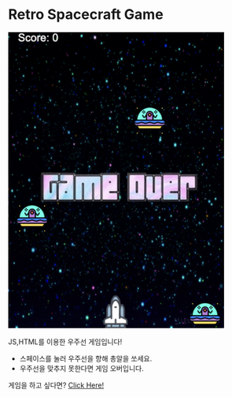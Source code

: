 # Retro Spacecraft Game

<img src="images/spaceWarGame.png" style="width: 440px; height: 600px;">

JS,HTML를 이용한 우주선 게임입니다!

- 스페이스를 눌러 우주선을 향해 총알을 쏘세요.
- 우주선을 맞추지 못한다면 게임 오버입니다.

게임을 하고 싶다면? <a href="https://famous-squirrel-43f0b7.netlify.app/">Click Here!</a>
